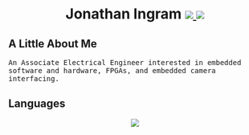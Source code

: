 <h1 align="center">Jonathan Ingram
    <a href="mailto: j.d.ingram914@gmail.com">
      <img src="https://img.shields.io/badge/Gmail-D14836?style=for-the-badge&logo=gmail&logoColor=white">
    </a>
    <a href="https://www.linkedin.com/in/jonathan-ingram-161066135/">
        <img src="https://skillicons.dev/icons?i=linkedin">
    </a>
</h1>

## A Little About Me
<samp align="center">
An Associate Electrical Engineer interested in embedded software and hardware, FPGAs, and embedded camera interfacing.
</samp>

## Languages

<div align="center">
  <a href="https://skillicons.dev">
    <img src="https://skillicons.dev/icons?i=python,cpp,arduino,js,html,django,git,linux,bash">
  </a>
</div>
